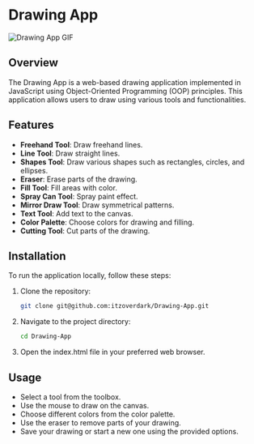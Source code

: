 
# Drawing App

![Drawing App GIF](https://raw.githubusercontent.com/itzoverdark/portfolio/refs/heads/main/Drawing-App.gif?token=GHSAT0AAAAAACVUS45W4H3FDGCVDEOKIJB6ZXQVMHQ)

## Overview

The Drawing App is a web-based drawing application implemented in JavaScript using Object-Oriented Programming (OOP) principles. This application allows users to draw using various tools and functionalities.

## Features

- **Freehand Tool**: Draw freehand lines.
- **Line Tool**: Draw straight lines.
- **Shapes Tool**: Draw various shapes such as rectangles, circles, and ellipses.
- **Eraser**: Erase parts of the drawing.
- **Fill Tool**: Fill areas with color.
- **Spray Can Tool**: Spray paint effect.
- **Mirror Draw Tool**: Draw symmetrical patterns.
- **Text Tool**: Add text to the canvas.
- **Color Palette**: Choose colors for drawing and filling.
- **Cutting Tool**: Cut parts of the drawing.

## Installation

To run the application locally, follow these steps:

1. Clone the repository:
   ```bash
   git clone git@github.com:itzoverdark/Drawing-App.git
	```
2. Navigate to the project directory: 
	```bash
	cd Drawing-App
	```
3. Open the index.html file in your preferred web browser.

## Usage

- Select a tool from the toolbox.
-  Use the mouse to draw on the canvas.
-  Choose different colors from the color palette.
-  Use the eraser to remove parts of your drawing.
-  Save your drawing or start a new one using the provided options.
